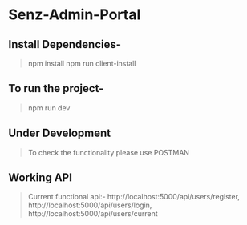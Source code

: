 # Senz-Admin-Portal

## Install Dependencies-

> npm install
> npm run client-install

## To run the project-

> npm run dev

## Under Development

> To check the functionality please use POSTMAN

## Working API

> Current functional api:- http://localhost:5000/api/users/register, http://localhost:5000/api/users/login, http://localhost:5000/api/users/current

